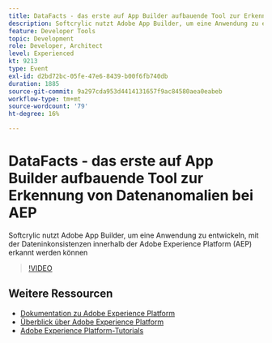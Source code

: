 ```yaml
---
title: DataFacts - das erste auf App Builder aufbauende Tool zur Erkennung von Datenanomalien bei AEP
description: Softcrylic nutzt Adobe App Builder, um eine Anwendung zu entwickeln, mit der Dateninkonsistenzen innerhalb der Adobe Experience Platform (AEP) erkannt werden können
feature: Developer Tools
topic: Development
role: Developer, Architect
level: Experienced
kt: 9213
type: Event
exl-id: d2bd72bc-05fe-47e6-8439-b00f6fb740db
duration: 1885
source-git-commit: 9a297cda953d4414131657f9ac84580aea0eabeb
workflow-type: tm+mt
source-wordcount: '79'
ht-degree: 16%

---
```


# DataFacts - das erste auf App Builder aufbauende Tool zur Erkennung von Datenanomalien bei AEP

Softcrylic nutzt Adobe App Builder, um eine Anwendung zu entwickeln, mit der Dateninkonsistenzen innerhalb der Adobe Experience Platform (AEP) erkannt werden können

>[!VIDEO](https://video.tv.adobe.com/v/337710/?quality=12&learn=on&hidetitle=true)

## Weitere Ressourcen

- [Dokumentation zu Adobe Experience Platform](https://experienceleague.adobe.com/docs/experience-platform.html?lang=de)
- [Überblick über Adobe Experience Platform](https://experienceleague.adobe.com/docs/experience-platform/landing/home.html?lang=de)
- [Adobe Experience Platform-Tutorials](https://experienceleague.adobe.com/docs/platform-learn/tutorials/overview.html?lang=de)
